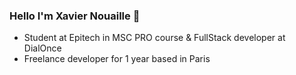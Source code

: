### Hello I'm Xavier Nouaille 👋

- Student at Epitech in MSC PRO course & FullStack developer at DialOnce
- Freelance developer for 1 year based in Paris
